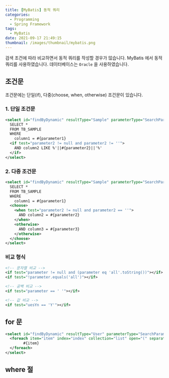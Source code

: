 ```yaml
---
title: [MyBatis] 동적 쿼리
categories:
  - Programming
  - Spring Framework
tags:
  - MyBatis
date: 2021-09-17 21:49:15
thumbnail: /images/thumbnail/mybatis.png
---
```


검색 조건에 따라 비교하면서 동적 쿼리를 작성할 경우가 많습니다. MyBatis 에서 동적 쿼리를 사용하였습니다. 데이터베이스는 `Oracle` 을 사용하였습니다.

## 조건문

조건문에는 단일(if), 다중(choose, when, otherwise) 조건문이 있습니다.

### 1. 단일 조건문

```xml
<select id="findByDynamic" resultType="Sample" parameterType="SearchParam">
  SELECT *
  FROM TB_SAMPLE
  WHERE
    column1 = #{parameter1}
  <if test="parameter2 != null and parameter2 != ''">
    AND column2 LIKE %'||#{parameter2}||'%'
  </if>
</select>
```

### 2. 다중 조건문

```xml
<select id="findByDynamic" resultType="Sample" parameterType="SearchParam">
  SELECT *
  FROM TB_SAMPLE
  WHERE
    column1 = #{parameter1}
  <choose>
    <when test="parameter2 != null and parameter2 == ''">
      AND column2 = #{parameter2}
    </when>
    <otherwise>
      AND column3 = #{parameter3}
    </otherwise>
  </choose>
</select>
```

### 비교 형식

```xml
<!-- 문자열 비교 -->
<if test="parameter != null and (parameter eq 'all'.toString())"></if>
<if test="!parameter.equals('all')"></if>

<!-- 공백 비교 -->
<if test="parameter == ' '"></if>

<!-- 값 비교 -->
<if test="uesYn == 'Y'"></if>
```

## for 문

```xml
<select id="findByDynamic" resultType="User" parameterType="SearchParam">
  <foreach item="item" index="index" collection="list" open="(" separator="," close=")">
        #{item}
  </foreach>
</select>
```

## where 절

```xml

```
